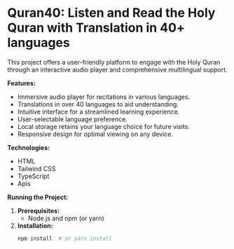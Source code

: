 # Quran40: Listen and Read the Holy Quran with Translation in 40+ languages

This project offers a user-friendly platform to engage with the Holy Quran through an interactive audio player and comprehensive multilingual support.

**Features:**

- Immersive audio player for recitations in various languages.
- Translations in over 40 languages to aid understanding.
- Intuitive interface for a streamlined learning experience.
- User-selectable language preference.
- Local storage retains your language choice for future visits.
- Responsive design for optimal viewing on any device.

**Technologies:**

- HTML
- Tailwind CSS
- TypeScript
- Apis


**Running the Project:**

1. **Prerequisites:**
   - Node.js and npm (or yarn)
2. **Installation:**
   ```bash
   npm install  # or yarn install
